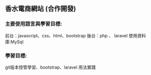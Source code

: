 ## 香水電商網站 (合作開發)
### 主要使用語言與學習目標:

前台：javascript、css、html、bootstrap
後台：php 、 laravel
使用資料庫:MySql


### 學習目標:

git版本控管學習、bootstrap、laravel 用法實踐
